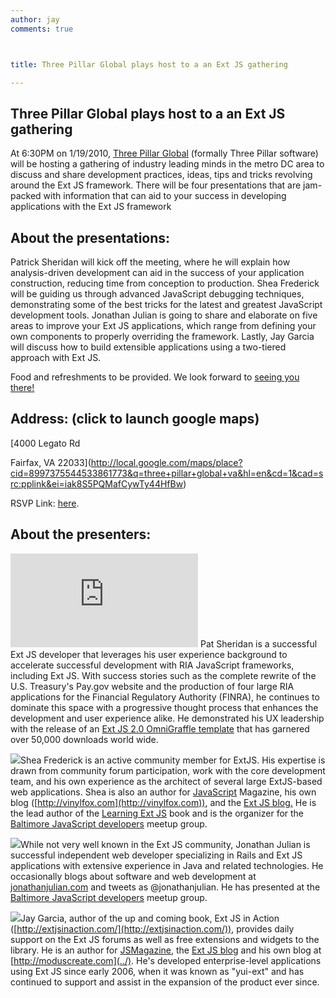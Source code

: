 ```yaml
---
author: jay
comments: true



title: Three Pillar Global plays host to a an Ext JS gathering

---
```


## **Three Pillar Global plays host to a an Ext JS gathering**


At 6:30PM on 1/19/2010, [Three Pillar Global](http://threepillarglobal.com/) (formally Three Pillar software) will be hosting a gathering of industry leading minds in the metro DC area to discuss and share development practices, ideas, tips and tricks revolving around the Ext JS framework.   There will be four presentations that are jam-packed with information that can aid to your success in developing applications with the Ext JS framework


## **About the presentations:**


Patrick Sheridan will kick off the meeting, where he will explain how analysis-driven development can aid in the success of your application construction, reducing time from conception to production.  Shea Frederick will be guiding us through advanced JavaScript debugging techniques, demonstrating some of the best tricks for the latest and greatest JavaScript development tools.  Jonathan Julian is going to share and elaborate on five areas to improve your Ext JS applications, which range from defining your own components to properly overriding the framework.  Lastly, Jay Garcia will discuss how to build extensible applications using a two-tiered approach with Ext JS.

Food and refreshments to be provided.  We look forward to [seeing you there!](http://www.meetup.com/baltimore-dc-javascript-users/calendar/12219819/)



## Address: (click to launch google maps)


[4000 Legato Rd  

Fairfax, VA 22033](http://local.google.com/maps/place?cid=8997375544533861773&q=three+pillar+global+va&hl=en&cd=1&cad=src:pplink&ei=iak8S5PQMafCywTy44HfBw)
  

RSVP Link: [here](http://www.meetup.com/baltimore-dc-javascript-users/calendar/12219819/).
  



## **About the presenters:**





![](http://www.extjs.com/forum/image.php?u=3054&dateline=1247548690) Pat Sheridan is a successful Ext JS developer that leverages his user experience background to accelerate successful development with RIA JavaScript frameworks, including Ext JS.  With success stories such as the complete rewrite of the U.S. Treasury's Pay.gov website and the production of four large RIA applications for the Financial Regulatory Authority (FINRA), he continues to dominate this space with a progressive thought process that enhances the development and user experience alike.  He demonstrated his UX leadership with the release of an [Ext JS 2.0 OmniGraffle template](http://www.extjs.com/forum/showthread.php?t=31514) that has garnered over 50,000 downloads world wide.








![](http://www.vinylfox.com/wp-content/uploads/2008/09/newyork-288x300.jpg)Shea Frederick is an active community member for ExtJS.  His expertise is drawn from community forum participation, work with the core development team, and his own experience as the architect of several large ExtJS-based web applications.   Shea is also an author for [JavaScript](http://jsmag.com) Magazine, his own blog ([http://vinylfox.com](http://vinylfox.com)), and the [Ext JS blog.](http://www.extjs.com/blog/2008/07/21/using-yahoos-boss-api-to-search-the-web/)  He is the lead author of the [Learning Ext JS](http://learningextjs.com) book and is the organizer for the [Baltimore JavaScript developers](http://www.meetup.com/baltimore-dc-javascript-users/) meetup group. 







![](http://www.gravatar.com/avatar/519e2fdbde9ac0662f8c82438e3b4d6c?s=75)While not very well known in the Ext JS community, Jonathan Julian is successful independent web developer specializing in Rails and Ext JS applications with extensive experience in Java and related technologies. He occasionally blogs about software and web  development at [jonathanjulian.com](http://jonathanjulian.com/) and tweets as @jonathanjulian.  He has presented at the [Baltimore JavaScript developers](http://www.meetup.com/baltimore-dc-javascript-users/) meetup group. 








![](http://media.linkedin.com/mpr/mpr/shrink_80_80/p/1/000/012/3f1/1719f93.jpg)Jay Garcia, author of the up and coming book, Ext JS in Action ([http://extjsinaction.com/](http://extjsinaction.com/)), provides daily support on the Ext JS forums as well as free extensions and widgets to the library.  He is an author for  [JSMagazine](http://moduscreate.com/213/november-2009-js-magazine-now-available), the [Ext JS blog](http://www.extjs.com/blog/2009/09/13/5-steps-drag-and-drop-with-ext-js/) and his own blog at [http://moduscreate.com](../).  He's developed enterprise-level applications using Ext JS since early 2006, when it was known as "yui-ext" and has continued to support and assist in the expansion of the product ever since.


  

  

  


